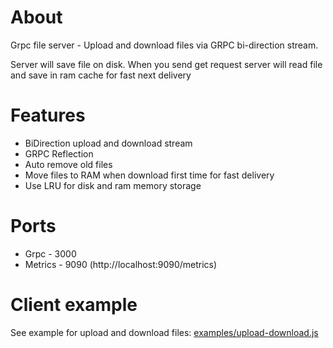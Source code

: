 # About
Grpc file server - Upload and download files via GRPC bi-direction stream.

Server will save file on disk. When you send get request server will read file and save in ram cache for fast
next delivery

# Features
- BiDirection upload and download stream
- GRPC Reflection
- Auto remove old files
- Move files to RAM when download first time for fast delivery
- Use LRU for disk and ram memory storage

# Ports
- Grpc - 3000
- Metrics - 9090 (http://localhost:9090/metrics)

# Client example
See example for upload and download files: [examples/upload-download.js](examples/upload-download.js)